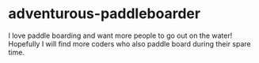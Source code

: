 # adventurous-paddleboarder
I love paddle boarding and want more people to go out on the water!
Hopefully I will find more coders who also paddle board during their spare time.
